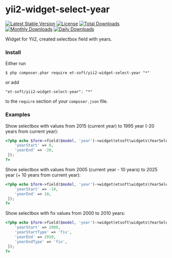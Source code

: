 # yii2-widget-select-year

[![Latest Stable Version](https://poser.pugx.org/et-soft/yii2-widget-select-year/v/stable)](https://packagist.org/packages/et-soft/yii2-widget-select-year)
[![License](https://poser.pugx.org/et-soft/yii2-widget-select-year/license)](https://packagist.org/packages/et-soft/yii2-widget-select-year)
[![Total Downloads](https://poser.pugx.org/et-soft/yii2-widget-select-year/downloads)](https://packagist.org/packages/et-soft/yii2-widget-select-year)
[![Monthly Downloads](https://poser.pugx.org/et-soft/yii2-widget-select-year/d/monthly)](https://packagist.org/packages/et-soft/yii2-widget-select-year)
[![Daily Downloads](https://poser.pugx.org/et-soft/yii2-widget-select-year/d/daily)](https://packagist.org/packages/et-soft/yii2-widget-select-year)

Widget for Yii2, created selectbox field with years.

### Install

Either run

```
$ php composer.phar require et-soft/yii2-widget-select-year "*"
```

or add

```
"et-soft/yii2-widget-select-year": "*"
```

to the ```require``` section of your `composer.json` file.

### Examples


Show selectbox with values from 2015 (current year) to 1995 year (-20 years from current year):

```php
<?php echo $form->field($model, 'year')->widget(etsoft\widgets\YearSelectbox::classname(), [
    'yearStart' => 0,
    'yearEnd' => -20,
 ]);
?>
```

Show selectbox with values from 2005 (current year - 10 years) to 2025 year (+ 10 years from current year):

```php
<?php echo $form->field($model, 'year')->widget(etsoft\widgets\YearSelectbox::classname(), [
    'yearStart' => -10,
    'yearEnd' => 10,
 ]);
?>
```

Show selectbox with fix values from 2000 to 2010 years:

```php
<?php echo $form->field($model, 'year')->widget(etsoft\widgets\YearSelectbox::classname(), [
    'yearStart' => 2000,
    'yearStartType' => 'fix',
    'yearEnd' => 2010,
    'yearEndType' => 'fix',
 ]);
?>
```